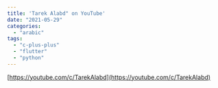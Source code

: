 ```yaml
---
title: 'Tarek Alabd" on YouTube'
date: "2021-05-29"
categories:
  - "arabic"
tags:
  - "c-plus-plus"
  - "flutter"
  - "python"
---
```


[https://youtube.com/c/TarekAlabd](https://youtube.com/c/TarekAlabd)
